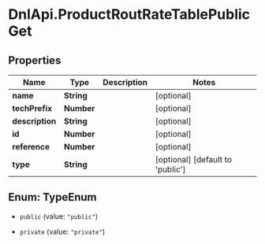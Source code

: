 # DnlApi.ProductRoutRateTablePublicGet

## Properties
Name | Type | Description | Notes
------------ | ------------- | ------------- | -------------
**name** | **String** |  | [optional] 
**techPrefix** | **Number** |  | [optional] 
**description** | **String** |  | [optional] 
**id** | **Number** |  | [optional] 
**reference** | **Number** |  | [optional] 
**type** | **String** |  | [optional] [default to &#39;public&#39;]


<a name="TypeEnum"></a>
## Enum: TypeEnum


* `public` (value: `"public"`)

* `private` (value: `"private"`)




